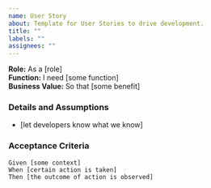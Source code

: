 ```yaml
---
name: User Story
about: Template for User Stories to drive development.
title: ""
labels: ""
assignees: ""
---
```


**Role:** As a [role]  
**Function:** I need [some function]  
**Business Value:** So that [some benefit]

### Details and Assumptions

- [let developers know what we know]

### Acceptance Criteria

```gherkin
Given [some context]
When [certain action is taken]
Then [the outcome of action is observed]
```

